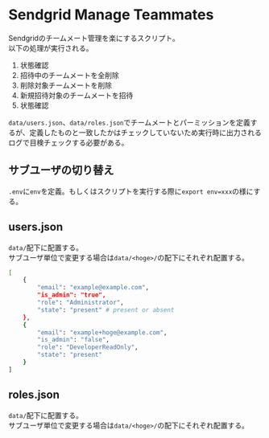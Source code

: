 # Sendgrid Manage Teammates

Sendgridのチームメート管理を楽にするスクリプト。  
以下の処理が実行される。

1. 状態確認
2. 招待中のチームメートを全削除
3. 削除対象チームメートを削除
4. 新規招待対象のチームメートを招待
5. 状態確認

`data/users.json`、`data/roles.json`でチームメートとパーミッションを定義するが、定義したものと一致したかはチェックしていないため実行時に出力されるログで目検チェックする必要がある。

## サブユーザの切り替え

`.env`に`env`を定義。もしくはスクリプトを実行する際に`export env=xxx`の様にする。

## users.json

`data/`配下に配置する。  
サブユーザ単位で変更する場合は`data/<hoge>/`の配下にそれぞれ配置する。

```sh
[
    {
        "email": "example@example.com",
        "is_admin": "true",
        "role": "Administrator",
        "state": "present" # present or absent
    },
    {
        "email": "example+hoge@example.com",
        "is_admin": "false",
        "role": "DeveloperReadOnly",
        "state": "present"
    }
]

```

## roles.json

`data/`配下に配置する。  
サブユーザ単位で変更する場合は`data/<hoge>/`の配下にそれぞれ配置する。
